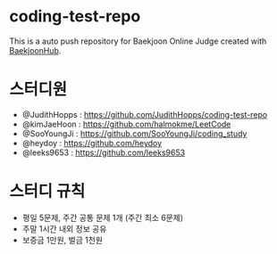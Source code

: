 # coding-test-repo
This is a auto push repository for Baekjoon Online Judge created with [BaekjoonHub](https://github.com/BaekjoonHub/BaekjoonHub).


# 스터디원
- @JudithHopps : https://github.com/JudithHopps/coding-test-repo
- @kimJaeHoon : https://github.com/halmokme/LeetCode
- @SooYoungJi : https://github.com/SooYoungJi/coding_study
- @heydoy : https://github.com/heydoy
- @leeks9653 : https://github.com/leeks9653

# 스터디 규칙
- 평일 5문제, 주간 공통 문제 1개 (주간 최소 6문제)
- 주말 1시간 내외 정보 공유
- 보증금 1만원, 벌금 1천원

